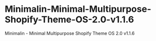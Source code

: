 # Minimalin-Minimal-Multipurpose-Shopify-Theme-OS-2.0-v1.1.6
Minimalin - Minimal Multipurpose Shopify Theme OS 2.0 v1.1.6
